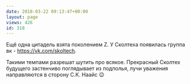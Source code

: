 ```yaml
---
date: 2018-03-22 09:13:47+00:00
layout: page
views: 426
id: 318
---
```


Ещё одна цитадель взята поколением Z. У Сколтеха появилась группа вк - https://vk.com/skoltech.

Такими темпами разрешат шутить про всякое. Прекрасный Сколтех будущего застенчиво поглядывает из подполья, лучи уважения направляются в сторону С.К. Наайс 😉


